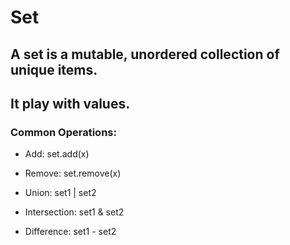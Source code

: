 # Set

## A set is a mutable, unordered collection of unique items.

## It play with values.

### Common Operations:

- Add: set.add(x)

- Remove: set.remove(x)

- Union: set1 | set2

- Intersection: set1 & set2

- Difference: set1 - set2
